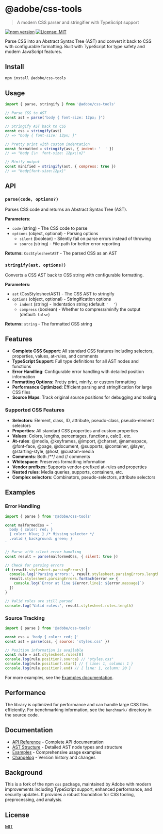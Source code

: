# @adobe/css-tools

> A modern CSS parser and stringifier with TypeScript support

[![npm version](https://badge.fury.io/js/%40adobe%2Fcss-tools.svg)](https://badge.fury.io/js/%40adobe%2Fcss-tools)
[![License: MIT](https://img.shields.io/badge/License-MIT-yellow.svg)](https://opensource.org/licenses/MIT)

Parse CSS into an Abstract Syntax Tree (AST) and convert it back to CSS with configurable formatting. Built with TypeScript for type safety and modern JavaScript features.

## Install

```bash
npm install @adobe/css-tools
```

## Usage

```js
import { parse, stringify } from '@adobe/css-tools'

// Parse CSS to AST
const ast = parse('body { font-size: 12px; }')

// Stringify AST back to CSS
const css = stringify(ast)
// => "body { font-size: 12px; }"

// Pretty print with custom indentation
const formatted = stringify(ast, { indent: '  ' })
// => "body {\n  font-size: 12px;\n}"

// Minify output
const minified = stringify(ast, { compress: true })
// => "body{font-size:12px}"
```

## API

### `parse(code, options?)`

Parses CSS code and returns an Abstract Syntax Tree (AST).

**Parameters:**

- `code` (string) - The CSS code to parse
- `options` (object, optional) - Parsing options
  - `silent` (boolean) - Silently fail on parse errors instead of throwing
  - `source` (string) - File path for better error reporting

**Returns:** `CssStylesheetAST` - The parsed CSS as an AST

### `stringify(ast, options?)`

Converts a CSS AST back to CSS string with configurable formatting.

**Parameters:**

- `ast` (CssStylesheetAST) - The CSS AST to stringify
- `options` (object, optional) - Stringification options
  - `indent` (string) - Indentation string (default: `'  '`)
  - `compress` (boolean) - Whether to compress/minify the output (default: `false`)

**Returns:** `string` - The formatted CSS string

## Features

- **Complete CSS Support**: All standard CSS features including selectors, properties, values, at-rules, and comments
- **TypeScript Support**: Full type definitions for all AST nodes and functions
- **Error Handling**: Configurable error handling with detailed position information
- **Formatting Options**: Pretty print, minify, or custom formatting
- **Performance Optimized**: Efficient parsing and stringification for large CSS files
- **Source Maps**: Track original source positions for debugging and tooling

### Supported CSS Features

- **Selectors**: Element, class, ID, attribute, pseudo-class, pseudo-element selectors
- **Properties**: All standard CSS properties and custom properties
- **Values**: Colors, lengths, percentages, functions, calc(), etc.
- **At-rules**: @media, @keyframes, @import, @charset, @namespace, @font-face, @page, @document, @supports, @container, @layer, @starting-style, @host, @custom-media
- **Comments**: Both /**/ and // comments
- **Whitespace**: Preserves formatting information
- **Vendor prefixes**: Supports vendor-prefixed at-rules and properties
- **Nested rules**: Media queries, supports, containers, etc.
- **Complex selectors**: Combinators, pseudo-selectors, attribute selectors

## Examples

### Error Handling

```js
import { parse } from '@adobe/css-tools'

const malformedCss = `
  body { color: red; }
  { color: blue; } /* Missing selector */
  .valid { background: green; }
`

// Parse with silent error handling
const result = parse(malformedCss, { silent: true })

// Check for parsing errors
if (result.stylesheet.parsingErrors) {
  console.log('Parsing errors:', result.stylesheet.parsingErrors.length)
  result.stylesheet.parsingErrors.forEach(error => {
    console.log(`Error at line ${error.line}: ${error.message}`)
  })
}

// Valid rules are still parsed
console.log('Valid rules:', result.stylesheet.rules.length)
```

### Source Tracking

```js
import { parse } from '@adobe/css-tools'

const css = 'body { color: red; }'
const ast = parse(css, { source: 'styles.css' })

// Position information is available
const rule = ast.stylesheet.rules[0]
console.log(rule.position?.source) // "styles.css"
console.log(rule.position?.start) // { line: 1, column: 1 }
console.log(rule.position?.end) // { line: 1, column: 20 }
```

For more examples, see the [Examples documentation](docs/EXAMPLES.md).

## Performance

The library is optimized for performance and can handle large CSS files efficiently. For benchmarking information, see the `benchmark/` directory in the source code.

## Documentation

- [API Reference](docs/API.md) - Complete API documentation
- [AST Structure](docs/AST.md) - Detailed AST node types and structure
- [Examples](docs/EXAMPLES.md) - Comprehensive usage examples
- [Changelog](docs/CHANGELOG.md) - Version history and changes

## Background

This is a fork of the npm `css` package, maintained by Adobe with modern improvements including TypeScript support, enhanced performance, and security updates. It provides a robust foundation for CSS tooling, preprocessing, and analysis.

## License

[MIT](LICENSE)
